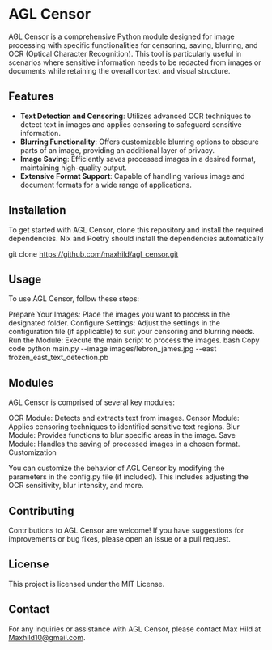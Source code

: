 # AGL Censor

AGL Censor is a comprehensive Python module designed for image processing with specific functionalities for censoring, saving, blurring, and OCR (Optical Character Recognition). This tool is particularly useful in scenarios where sensitive information needs to be redacted from images or documents while retaining the overall context and visual structure.

## Features

- **Text Detection and Censoring**: Utilizes advanced OCR techniques to detect text in images and applies censoring to safeguard sensitive information.
- **Blurring Functionality**: Offers customizable blurring options to obscure parts of an image, providing an additional layer of privacy.
- **Image Saving**: Efficiently saves processed images in a desired format, maintaining high-quality output.
- **Extensive Format Support**: Capable of handling various image and document formats for a wide range of applications.

## Installation

To get started with AGL Censor, clone this repository and install the required dependencies. Nix and Poetry should install the dependencies automatically

git clone https://github.com/maxhild/agl_censor.git

## Usage

To use AGL Censor, follow these steps:

Prepare Your Images: Place the images you want to process in the designated folder.
Configure Settings: Adjust the settings in the configuration file (if applicable) to suit your censoring and blurring needs.
Run the Module: Execute the main script to process the images.
bash
Copy code
python main.py --image images/lebron_james.jpg --east frozen_east_text_detection.pb 

## Modules

AGL Censor is comprised of several key modules:

OCR Module: Detects and extracts text from images.
Censor Module: Applies censoring techniques to identified sensitive text regions.
Blur Module: Provides functions to blur specific areas in the image.
Save Module: Handles the saving of processed images in a chosen format.
Customization

You can customize the behavior of AGL Censor by modifying the parameters in the config.py file (if included). This includes adjusting the OCR sensitivity, blur intensity, and more.

## Contributing

Contributions to AGL Censor are welcome! If you have suggestions for improvements or bug fixes, please open an issue or a pull request.

## License

This project is licensed under the MIT License.

## Contact

For any inquiries or assistance with AGL Censor, please contact Max Hild at Maxhild10@gmail.com.
